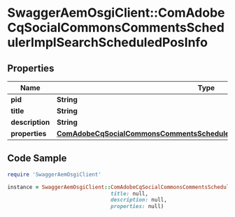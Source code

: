 # SwaggerAemOsgiClient::ComAdobeCqSocialCommonsCommentsSchedulerImplSearchScheduledPosInfo

## Properties

Name | Type | Description | Notes
------------ | ------------- | ------------- | -------------
**pid** | **String** |  | [optional] 
**title** | **String** |  | [optional] 
**description** | **String** |  | [optional] 
**properties** | [**ComAdobeCqSocialCommonsCommentsSchedulerImplSearchScheduledPosProperties**](ComAdobeCqSocialCommonsCommentsSchedulerImplSearchScheduledPosProperties.md) |  | [optional] 

## Code Sample

```ruby
require 'SwaggerAemOsgiClient'

instance = SwaggerAemOsgiClient::ComAdobeCqSocialCommonsCommentsSchedulerImplSearchScheduledPosInfo.new(pid: null,
                                 title: null,
                                 description: null,
                                 properties: null)
```


